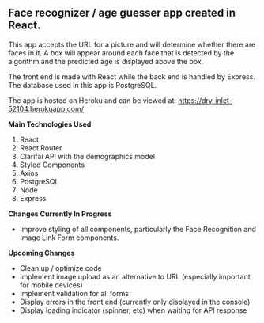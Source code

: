 ## Face recognizer / age guesser app created in React.

This app accepts the URL for a picture and will determine whether there are faces in it. A box will appear around each face that is detected by the algorithm and the predicted age is displayed above the box.

The front end is made with React while the back end is handled by Express. The database used in this app is PostgreSQL.

The app is hosted on Heroku and can be viewed at: https://dry-inlet-52104.herokuapp.com/

**Main Technologies Used**
1. React
2. React Router
3. Clarifai API with the demographics model
4. Styled Components
5. Axios
6. PostgreSQL
7. Node
8. Express

**Changes Currently In Progress**
* Improve styling of all components, particularly the Face Recognition and Image Link Form components.

**Upcoming Changes**
* Clean up / optimize code
* Implement image upload as an alternative to URL (especially important for mobile devices)
* Implement validation for all forms
* Display errors in the front end (currently only displayed in the console)
* Display loading indicator (spinner, etc) when waiting for API response